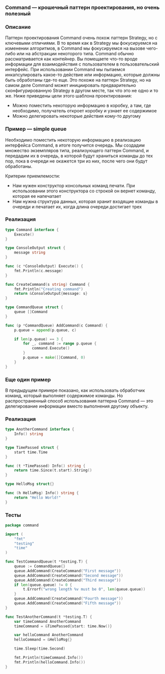 ### Command — крошечный паттерн проектирования, но очень полезный

### Описание

Паттерн проектирования Command очень похож паттерн Strategy, но с ключевыми отличиями. В то время как в Strategy мы фокусируемся на изменении алгоритмов, в Command мы фокусируемся на вызове чего-либо или на абстракции некоторого типа.
Command обычно рассматривается как контейнер. Вы помещаете что-то вроде информации для взаимодействия с пользователем в пользовательский интерфейс.
При использовании Command мы пытаемся инкапсулировать какое-то действие или информацию, которые должны быть обработаны где-то еще. Это похоже на паттерн Strategy, но на самом деле Command может инициировать предварительно сконфигурированную Strategy в другом месте, так что это не одно и то же. Ниже приведены цели этого шаблона проектирования:
* Можно поместить некоторую информацию в коробку, а там, где необходимо, получатель откроет коробку и узнает ее содержимое
* Можно делегировать некоторые действия кому-то другому

### Пример — simple queue
Необходимо поместить некоторую информацию в реализацию интерфейса Command, в итоге получится очередь. Мы создадим множество экземпляров типа, реализующего паттерн Command, и передадим их в очередь, в которой будут храниться команды до тех пор, пока в очереди не окажется три из них, после чего они будут обработаны.

 Критерии приемлемости:
* Нам нужен конструктор консольных команд печати. При использовании этого конструктора со строкой он вернет команду, которая ее напечатает
* Нам нужна структура данных, которая хранит входящие команды в очереди и печатает их, когда длина очереди достигает трех
### Реализация

```go
type Command interface {
    Execute()
}

type ConsoleOutput struct {
    message string
}

func (c *ConsoleOutput) Execute() {
    fmt.Println(c.message)
}

func CreateCommand(s string) Command {
    fmt.Println("Creating command")
    return &ConsoleOutput{message: s}
}

type CommandQueue struct {
    queue []Command
}

func (p *CommandQueue) AddCommand(c Command) {
    p.queue = append(p.queue, c)

    if len(p.queue) == 3 {
        for _, command := range p.queue {
            command.Execute()
        }
        p.queue = make([]Command, 0)
    }
}
```

### Еще один пример
В предыдущем примере показано, как использовать обработчик команд, который выполняет содержимое команды. Но распространенный способ использования паттерна Command — это делегирование информации вместо выполнения другому объекту.

### Реализация

```go
type AnotherCommand interface {
	Info() string
}

type TimePassed struct {
	start time.Time
}

func (t *TimePassed) Info() string {
	return time.Since(t.start).String()
}

type HelloMsg struct{}

func (h HelloMsg) Info() string {
	return "Hello World!"
}
```

### Тесты

```go
package command

import (
	"fmt"
	"testing"
	"time"
)

func TestCommandQueue(t *testing.T) {
	queue := CommandQueue{}
	queue.AddCommand(CreateCommand("First message"))
	queue.AddCommand(CreateCommand("Second message"))
	queue.AddCommand(CreateCommand("Third message"))
	if len(queue.queue) != 0 {
		t.Errorf("wrong length %v must be 0", len(queue.queue))
	}
	queue.AddCommand(CreateCommand("Fourth message"))
	queue.AddCommand(CreateCommand("Fifth message"))
}

func TestAnotherCommand(t *testing.T) {
	var timeCommand AnotherCommand
	timeCommand = &TimePassed{start: time.Now()}

	var helloCommand AnotherCommand
	helloCommand = &HelloMsg{}

	time.Sleep(time.Second)

	fmt.Println(timeCommand.Info())
	fmt.Println(helloCommand.Info())
}

```

